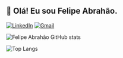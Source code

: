 <!--
- 👋 Hi, I’m @eng-felipeabrahao
- 👀 I’m interested in ...
- 🌱 I’m currently learning ...
- 💞️ I’m looking to collaborate on ...
- 📫 How to reach me ...
- 😄 Pronouns: ...
- ⚡ Fun fact: ...
-->
## 👋 Olá! Eu sou Felipe Abrahão.

[![LinkedIn](https://img.shields.io/badge/LinkedIn-0077B5?style=for-the-badge&logo=linkedin&logoColor=white)](https://www.linkedin.com/in/felipeabrahao/)
[![Gmail](https://img.shields.io/badge/Gmail-D14836?style=for-the-badge&logo=gmail&logoColor=white)](mailto:eng.felipeabrahao@gmail.com)


![Felipe Abrahão GitHub stats](https://github-readme-stats.vercel.app/api?username=eng-felipeabrahao&show_icons=true&theme=one_dark_pro&rank_icon=github&hide_border=true&locale=pt-br)

![Top Langs](https://github-readme-stats.vercel.app/api/top-langs/?username=anuraghazra&hide_progress=false&theme=one_dark_pro&hide_border=true&locale=pt-br&layout=donut)


<!---
eng-felipeabrahao/eng-felipeabrahao is a ✨ special ✨ repository because its `README.md` (this file) appears on your GitHub profile.
You can click the Preview link to take a look at your changes.
--->
<!--
| ![Felipe Abrahão GitHub stats](https://github-readme-stats.vercel.app/api?username=eng-felipeabrahao&show_icons=true&theme=one_dark_pro&rank_icon=github&hide_border=true&locale=pt-br) | ![Top Langs](https://github-readme-stats.vercel.app/api/top-langs/?username=eng-felipeabrahao&hide_progress=false&theme=one_dark_pro&hide_border=true&locale=pt-br&layout=donut) |
| --------------------------------------------------------------------------------------------------------------------------------------------------------------------------------------- | -------------------------------------------------------------------------------------------------------------------------------------------------------------------------------- |
-->
